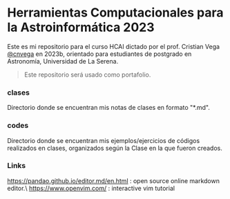 # Herramientas Computacionales para la Astroinformática 2023
Este es mi repositorio para el curso HCAI dictado por el prof. Cristian Vega [@cnvega](https://github.com/cnvega/hcai2023)
 en 2023b, orientado para estudiantes de postgrado en Astronomía, Universidad de La Serena.

> Este repositorio será usado como portafolio.

### clases

Directorio donde se encuentran mis notas de clases en formato "*.md".

### codes

Directorio donde se encuentran mis ejemplos/ejercicios de códigos realizados en clases, organizados según la Clase en la que fueron creados.

### Links
https://pandao.github.io/editor.md/en.html : open source online markdown editor.\\
https://www.openvim.com/ : interactive vim tutorial 